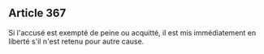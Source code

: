 Article 367
----
Si l'accusé est exempté de peine ou acquitté, il est mis immédiatement en
liberté s'il n'est retenu pour autre cause.
